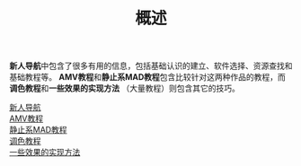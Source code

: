 ﻿---
title: 概述
---

**新人导航**中包含了很多有用的信息，包括基础认识的建立、软件选择、资源查找和基础教程等。
**AMV教程**和**静止系MAD教程**包含比较针对这两种作品的教程，而**调色教程**和**一些效果的实现方法**
（大量教程）则包含其它的技巧。

[新人导航](/tutorial/new_guide)  
[AMV教程](/tutorial/AMV)  
[静止系MAD教程](/tutorial/static)    
[调色教程](/tutorial/color)   
[一些效果的实现方法](/tutorial/effect)  
